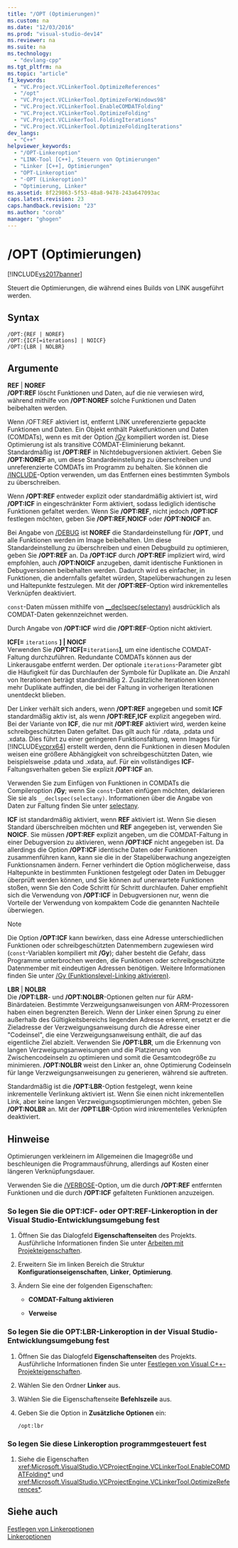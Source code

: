```yaml
---
title: "/OPT (Optimierungen)"
ms.custom: na
ms.date: "12/03/2016"
ms.prod: "visual-studio-dev14"
ms.reviewer: na
ms.suite: na
ms.technology: 
  - "devlang-cpp"
ms.tgt_pltfrm: na
ms.topic: "article"
f1_keywords: 
  - "VC.Project.VCLinkerTool.OptimizeReferences"
  - "/opt"
  - "VC.Project.VCLinkerTool.OptimizeForWindows98"
  - "VC.Project.VCLinkerTool.EnableCOMDATFolding"
  - "VC.Project.VCLinkerTool.OptimizeFolding"
  - "VC.Project.VCLinkerTool.FoldingIterations"
  - "VC.Project.VCLinkerTool.OptimizeFoldingIterations"
dev_langs: 
  - "C++"
helpviewer_keywords: 
  - "/OPT-Linkeroption"
  - "LINK-Tool [C++], Steuern von Optimierungen"
  - "Linker [C++], Optimierungen"
  - "OPT-Linkeroption"
  - "-OPT (Linkeroption)"
  - "Optimierung, Linker"
ms.assetid: 8f229863-5f53-48a8-9478-243a647093ac
caps.latest.revision: 23
caps.handback.revision: "23"
ms.author: "corob"
manager: "ghogen"
---
```

# /OPT (Optimierungen)
[!INCLUDE[vs2017banner](../../assembler/inline/includes/vs2017banner.md)]

Steuert die Optimierungen, die während eines Builds von LINK ausgeführt werden.  
  
## Syntax  
  
```  
/OPT:{REF | NOREF}  
/OPT:{ICF[=iterations] | NOICF}  
/OPT:{LBR | NOLBR}  
```  
  
## Argumente  
 **REF** &#124; **NOREF**  
 **\/OPT:REF** löscht Funktionen und Daten, auf die nie verwiesen wird, während mithilfe von **\/OPT:NOREF** solche Funktionen und Daten beibehalten werden.  
  
 Wenn \/OFT:REF aktiviert ist, entfernt LINK unreferenzierte gepackte Funktionen und Daten.  Ein Objekt enthält Paketfunktionen und Daten \(COMDATs\), wenn es mit der Option [\/Gy](../../build/reference/gy-enable-function-level-linking.md) kompiliert worden ist.  Diese Optimierung ist als transitive COMDAT\-Eliminierung bekannt.  Standardmäßig ist **\/OPT:REF** in Nichtdebugversionen aktiviert.  Geben Sie **\/OPT:NOREF** an, um diese Standardeinstellung zu überschreiben und unreferenzierte COMDATs im Programm zu behalten.  Sie können die [\/INCLUDE](../../build/reference/include-force-symbol-references.md)\-Option verwenden, um das Entfernen eines bestimmten Symbols zu überschreiben.  
  
 Wenn **\/OPT:REF** entweder explizit oder standardmäßig aktiviert ist, wird **\/OPT:ICF** in eingeschränkter Form aktiviert, sodass lediglich identische Funktionen gefaltet werden.  Wenn Sie **\/OPT:REF**, nicht jedoch **\/OPT:ICF** festlegen möchten, geben Sie **\/OPT:REF,NOICF** oder **\/OPT:NOICF** an.  
  
 Bei Angabe von [\/DEBUG](../../build/reference/debug-generate-debug-info.md) ist **NOREF** die Standardeinstellung für **\/OPT**, und alle Funktionen werden im Image beibehalten.  Um diese Standardeinstellung zu überschreiben und einen Debugbuild zu optimieren, geben Sie **\/OPT:REF** an.  Da **\/OPT:ICF** durch **\/OPT:REF** impliziert wird, wird empfohlen, auch **\/OPT:NOICF** anzugeben, damit identische Funktionen in Debugversionen beibehalten werden.  Dadurch wird es einfacher, in Funktionen, die andernfalls gefaltet würden, Stapelüberwachungen zu lesen und Haltepunkte festzulegen.  Mit der **\/OPT:REF**\-Option wird inkrementelles Verknüpfen deaktiviert.  
  
 `const`\-Daten müssen mithilfe von [\_\_declspec\(selectany\)](../../cpp/selectany.md) ausdrücklich als COMDAT\-Daten gekennzeichnet werden.  
  
 Durch Angabe von **\/OPT:ICF** wird die **\/OPT:REF**\-Option nicht aktiviert.  
  
 **ICF\[\=**  `iterations` **\] &#124; NOICF**  
 Verwenden Sie **\/OPT:ICF\[\=**`iterations`**\]**, um eine identische COMDAT\-Faltung durchzuführen.  Redundante COMDATs können aus der Linkerausgabe entfernt werden.  Der optionale `iterations`\-Parameter gibt die Häufigkeit für das Durchlaufen der Symbole für Duplikate an.  Die Anzahl von Iterationen beträgt standardmäßig 2.  Zusätzliche Iterationen können mehr Duplikate auffinden, die bei der Faltung in vorherigen Iterationen unentdeckt blieben.  
  
 Der Linker verhält sich anders, wenn **\/OPT:REF** angegeben und somit **ICF** standardmäßig aktiv ist, als wenn **\/OPT:REF,ICF** explizit angegeben wird.  Bei der Variante von **ICF**, die nur mit **\/OPT:REF** aktiviert wird, werden keine schreibgeschützten Daten gefaltet. Das gilt auch für .rdata, .pdata und .xdata.  Dies führt zu einer geringeren Funktionsfaltung, wenn Images für [!INCLUDE[vcprx64](../../assembler/inline/includes/vcprx64_md.md)] erstellt werden, denn die Funktionen in diesen Modulen weisen eine größere Abhängigkeit von schreibgeschützten Daten, wie beispielsweise .pdata und .xdata, auf.  Für ein vollständiges **ICF**\-Faltungsverhalten geben Sie explizit **\/OPT:ICF** an.  
  
 Verwenden Sie zum Einfügen von Funktionen in COMDATs die Compileroption **\/Gy**; wenn Sie `const`\-Daten einfügen möchten, deklarieren Sie sie als `__declspec(selectany)`.  Informationen über die Angabe von Daten zur Faltung finden Sie unter [selectany](../../cpp/selectany.md).  
  
 **ICF** ist standardmäßig aktiviert, wenn **REF** aktiviert ist.  Wenn Sie diesen Standard überschreiben möchten und **REF** angegeben ist, verwenden Sie **NOICF**.  Sie müssen **\/OPT:REF** explizit angeben, um die COMDAT\-Faltung in einer Debugversion zu aktivieren, wenn **\/OPT:ICF** nicht angegeben ist.  Da allerdings die Option **\/OPT:ICF** identische Daten oder Funktionen zusammenführen kann, kann sie die in der Stapelüberwachung angezeigten Funktionsnamen ändern.  Ferner verhindert die Option möglicherweise, dass Haltepunkte in bestimmten Funktionen festgelegt oder Daten im Debugger überprüft werden können, und Sie können auf unerwartete Funktionen stoßen, wenn Sie den Code Schritt für Schritt durchlaufen.  Daher empfiehlt sich die Verwendung von **\/OPT:ICF** in Debugversionen nur, wenn die Vorteile der Verwendung von kompaktem Code die genannten Nachteile überwiegen.  
  
> [!NOTE]
>  Die Option **\/OPT:ICF** kann bewirken, dass eine Adresse unterschiedlichen Funktionen oder schreibgeschützten Datenmembern zugewiesen wird \(`const`\-Variablen kompiliert mit **\/Gy**\); daher besteht die Gefahr, dass Programme unterbrochen werden, die Funktionen oder schreibgeschützte Datenmember mit eindeutigen Adressen benötigen.  Weitere Informationen finden Sie unter [\/Gy \(Funktionslevel\-Linking aktivieren\)](../../build/reference/gy-enable-function-level-linking.md).  
  
 **LBR** &#124; **NOLBR**  
 Die **\/OPT:LBR**\- und **\/OPT:NOLBR**\-Optionen gelten nur für ARM\-Binärdateien.  Bestimmte Verzweigungsanweisungen von ARM\-Prozessoren haben einen begrenzten Bereich. Wenn der Linker einen Sprung zu einer außerhalb des Gültigkeitsbereichs liegenden Adresse erkennt, ersetzt er die Zieladresse der Verzweigungsanweisung durch die Adresse einer "Codeinsel", die eine Verzweigungsanweisung enthält, die auf das eigentliche Ziel abzielt.  Verwenden Sie **\/OPT:LBR**, um die Erkennung von langen Verzweigungsanweisungen und die Platzierung von Zwischencodeinseln zu optimieren und somit die Gesamtcodegröße zu minimieren.  **\/OPT:NOLBR** weist den Linker an, ohne Optimierung Codeinseln für lange Verzweigungsanweisungen zu generieren, während sie auftreten.  
  
 Standardmäßig ist die **\/OPT:LBR**\-Option festgelegt, wenn keine inkrementelle Verlinkung aktiviert ist.  Wenn Sie einen nicht inkrementellen Link, aber keine langen Verzweigungsoptimierungen möchten, geben Sie **\/OPT:NOLBR** an.  Mit der **\/OPT:LBR**\-Option wird inkrementelles Verknüpfen deaktiviert.  
  
## Hinweise  
 Optimierungen verkleinern im Allgemeinen die Imagegröße und beschleunigen die Programmausführung, allerdings auf Kosten einer längeren Verknüpfungsdauer.  
  
 Verwenden Sie die [\/VERBOSE](../../build/reference/verbose-print-progress-messages.md)\-Option, um die durch **\/OPT:REF** entfernten Funktionen und die durch **\/OPT:ICF** gefalteten Funktionen anzuzeigen.  
  
### So legen Sie die OPT:ICF\- oder OPT:REF\-Linkeroption in der Visual Studio\-Entwicklungsumgebung fest  
  
1.  Öffnen Sie das Dialogfeld **Eigenschaftenseiten** des Projekts.  Ausführliche Informationen finden Sie unter [Arbeiten mit Projekteigenschaften](../../ide/working-with-project-properties.md).  
  
2.  Erweitern Sie im linken Bereich die Struktur **Konfigurationseigenschaften**, **Linker**, **Optimierung**.  
  
3.  Ändern Sie eine der folgenden Eigenschaften:  
  
    -   **COMDAT\-Faltung aktivieren**  
  
    -   **Verweise**  
  
### So legen Sie die OPT:LBR\-Linkeroption in der Visual Studio\-Entwicklungsumgebung fest  
  
1.  Öffnen Sie das Dialogfeld **Eigenschaftenseiten** des Projekts.  Ausführliche Informationen finden Sie unter [Festlegen von Visual C\+\+\-Projekteigenschaften](../../ide/working-with-project-properties.md).  
  
2.  Wählen Sie den Ordner **Linker** aus.  
  
3.  Wählen Sie die Eigenschaftenseite **Befehlszeile** aus.  
  
4.  Geben Sie die Option in **Zusätzliche Optionen** ein:  
  
     `/opt:lbr`  
  
### So legen Sie diese Linkeroption programmgesteuert fest  
  
1.  Siehe die Eigenschaften <xref:Microsoft.VisualStudio.VCProjectEngine.VCLinkerTool.EnableCOMDATFolding*> und <xref:Microsoft.VisualStudio.VCProjectEngine.VCLinkerTool.OptimizeReferences*>.  
  
## Siehe auch  
 [Festlegen von Linkeroptionen](../../build/reference/setting-linker-options.md)   
 [Linkeroptionen](../../build/reference/linker-options.md)